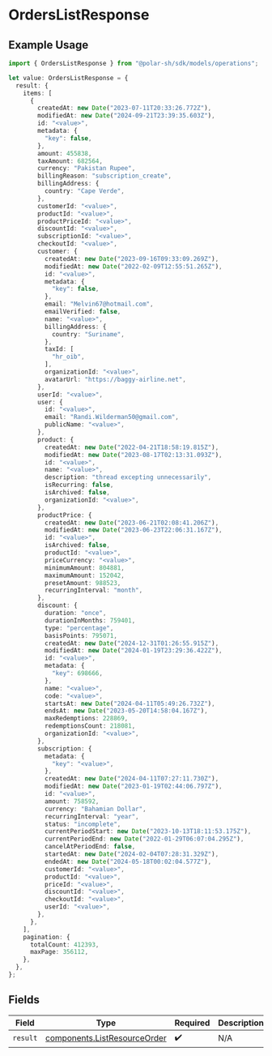 # OrdersListResponse

## Example Usage

```typescript
import { OrdersListResponse } from "@polar-sh/sdk/models/operations";

let value: OrdersListResponse = {
  result: {
    items: [
      {
        createdAt: new Date("2023-07-11T20:33:26.772Z"),
        modifiedAt: new Date("2024-09-21T23:39:35.603Z"),
        id: "<value>",
        metadata: {
          "key": false,
        },
        amount: 455838,
        taxAmount: 682564,
        currency: "Pakistan Rupee",
        billingReason: "subscription_create",
        billingAddress: {
          country: "Cape Verde",
        },
        customerId: "<value>",
        productId: "<value>",
        productPriceId: "<value>",
        discountId: "<value>",
        subscriptionId: "<value>",
        checkoutId: "<value>",
        customer: {
          createdAt: new Date("2023-09-16T09:33:09.269Z"),
          modifiedAt: new Date("2022-02-09T12:55:51.265Z"),
          id: "<value>",
          metadata: {
            "key": false,
          },
          email: "Melvin67@hotmail.com",
          emailVerified: false,
          name: "<value>",
          billingAddress: {
            country: "Suriname",
          },
          taxId: [
            "hr_oib",
          ],
          organizationId: "<value>",
          avatarUrl: "https://baggy-airline.net",
        },
        userId: "<value>",
        user: {
          id: "<value>",
          email: "Randi.Wilderman50@gmail.com",
          publicName: "<value>",
        },
        product: {
          createdAt: new Date("2022-04-21T18:58:19.815Z"),
          modifiedAt: new Date("2023-08-17T02:13:31.093Z"),
          id: "<value>",
          name: "<value>",
          description: "thread excepting unnecessarily",
          isRecurring: false,
          isArchived: false,
          organizationId: "<value>",
        },
        productPrice: {
          createdAt: new Date("2023-06-21T02:08:41.206Z"),
          modifiedAt: new Date("2023-06-23T22:06:31.167Z"),
          id: "<value>",
          isArchived: false,
          productId: "<value>",
          priceCurrency: "<value>",
          minimumAmount: 804881,
          maximumAmount: 152042,
          presetAmount: 988523,
          recurringInterval: "month",
        },
        discount: {
          duration: "once",
          durationInMonths: 759401,
          type: "percentage",
          basisPoints: 795071,
          createdAt: new Date("2024-12-31T01:26:55.915Z"),
          modifiedAt: new Date("2024-01-19T23:29:36.422Z"),
          id: "<value>",
          metadata: {
            "key": 698666,
          },
          name: "<value>",
          code: "<value>",
          startsAt: new Date("2024-04-11T05:49:26.732Z"),
          endsAt: new Date("2023-05-20T14:58:04.167Z"),
          maxRedemptions: 228869,
          redemptionsCount: 218081,
          organizationId: "<value>",
        },
        subscription: {
          metadata: {
            "key": "<value>",
          },
          createdAt: new Date("2024-04-11T07:27:11.730Z"),
          modifiedAt: new Date("2023-01-19T02:44:06.797Z"),
          id: "<value>",
          amount: 758592,
          currency: "Bahamian Dollar",
          recurringInterval: "year",
          status: "incomplete",
          currentPeriodStart: new Date("2023-10-13T18:11:53.175Z"),
          currentPeriodEnd: new Date("2022-01-29T06:07:04.295Z"),
          cancelAtPeriodEnd: false,
          startedAt: new Date("2024-02-04T07:28:31.329Z"),
          endedAt: new Date("2024-05-18T00:02:04.577Z"),
          customerId: "<value>",
          productId: "<value>",
          priceId: "<value>",
          discountId: "<value>",
          checkoutId: "<value>",
          userId: "<value>",
        },
      },
    ],
    pagination: {
      totalCount: 412393,
      maxPage: 356112,
    },
  },
};
```

## Fields

| Field                                                                        | Type                                                                         | Required                                                                     | Description                                                                  |
| ---------------------------------------------------------------------------- | ---------------------------------------------------------------------------- | ---------------------------------------------------------------------------- | ---------------------------------------------------------------------------- |
| `result`                                                                     | [components.ListResourceOrder](../../models/components/listresourceorder.md) | :heavy_check_mark:                                                           | N/A                                                                          |